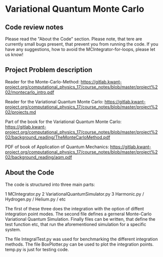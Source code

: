 # Variational Quantum Monte Carlo

## Code review notes

Please read the "About the Code" section. Please note, that tere are currently small bugs present, that prevent you from running the code. If you have any suggestions, how to avoid the MCIntegrator-for-loops, please let us know!



## Project Problem description

Reader for the Monte-Carlo-Method: https://gitlab.kwant-project.org/computational_physics_17/course_notes/blob/master/project%202/montecarlo_intro.pdf


Reader for the Variational Quantum Monte Carlo: https://gitlab.kwant-project.org/computational_physics_17/course_notes/blob/master/project%202/projects.md


Part of the book for the Variational Quantum Monte Carlo: https://gitlab.kwant-project.org/computational_physics_17/course_notes/blob/master/project%202/background_reading/TheMonteCarloMethod.pdf


PDF of book of Application of Quantum Mechanics: https://gitlab.kwant-project.org/computational_physics_17/course_notes/blob/master/project%202/background_reading/aqm.pdf 



## About the Code

The code is structured into three main parts:

1  MCIntegrator.py
2  VariationalQuantumSimulator.py
3  Harmonic.py / Hydrogen.py / Helium.py / etc

The first of these three does the integration with the option of diffent integration point modes. The second file defines a gerneral Monte-Carlo Variational Quantum Simulation. Finally files can be written, that define the test function etc, that run the aforementioned simulation for a specific system.

The file IntegralTest.py was used for benchmarking the different integration methods. The file BoxPlotter.py can be used to plot the integration points. temp.py is just for testing code.
